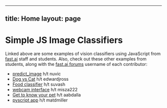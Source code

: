 
---
title: Home
layout: page
---

# Simple JS Image Classifiers

Linked above are some examples of vision classifiers using JavaScript from [fast.ai](https://course.fast.ai) staff and students. Also, check out these other examples from students, along with the [fast.ai forums](https://forums.fast.ai) username of each contributor:

-   [predict_image](https://github.com/nuvic/predict_image) h/t nuvic
-   [Dog vs Cat](https://edwardjross.github.io/gradio-image-demo/) h/t edwardjross
-   [Food classifier](https://suvash.github.io/very-basic-gradio-api-app/) h/t suvash
-   [webcam interface](https://misza222.github.io/hf_api_predict/) h/t misza222
-   [Get to know your pet](https://gettoknowyourpet.com/) h/t aabdalla
-   [pyscript app](https://matdmiller.github.io/fastai-huggingface-sample-web-app1/pyscript-classifier.html) h/t matdmiller
